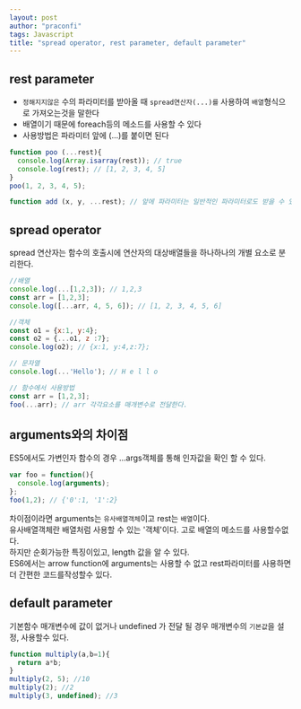 ```yaml
---
layout: post
author: "praconfi"
tags: Javascript
title: "spread operator, rest parameter, default parameter"
---
```


## rest parameter
- `정해지지않은` 수의 파라미터를 받아올 때 `spread연산자(...)를` 사용하여 `배열`형식으로 가져오는것을 말한다  
- 배열이기 때문에 foreach등의 메소드를 사용할 수 있다  
- 사용방법은 파라미터 앞에 (...)를 붙이면 된다  
```js
function poo (...rest){
  console.log(Array.isarray(rest)); // true
  console.log(rest); // [1, 2, 3, 4, 5]
}
poo(1, 2, 3, 4, 5);

function add (x, y, ...rest); // 앞에 파라미터는 일반적인 파라미터로도 받을 수 있다.
```

## spread operator
spread 연산자는 함수의 호출시에 연산자의 대상배열들을 하나하나의 개별 요소로 분리한다.  
```js
//배열
console.log(...[1,2,3]); // 1,2,3
const arr = [1,2,3];
console.log([...arr, 4, 5, 6]); // [1, 2, 3, 4, 5, 6]

//객체
const o1 = {x:1, y:4};
const o2 = {...o1, z :7};
console.log(o2); // {x:1, y:4,z:7};

// 문자열
console.log(...'Hello'); // H e l l o

// 함수에서 사용방법
const arr = [1,2,3];
foo(...arr); // arr 각각요소를 매개변수로 전달한다.
```
## arguments와의 차이점
ES5에서도 가변인자 함수의 경우 ...args객체를 통해 인자값을 확인 할 수 있다.
```js
var foo = function(){
  console.log(arguments);
}; 
foo(1,2); // {'0':1, '1':2}
```
차이점이라면 arguments는 `유사배열객체`이고 rest는 `배열`이다.   
유사배열객체란 배열처럼 사용할 수 있는 '객체'이다. 고로 배열의 메소드를 사용할수없다.  
하지만 순회가능한 특징이있고, length 값을 알 수 있다.  
ES6에서는 arrow function에 arguments는 사용할 수 없고 rest파라미터를 사용하면
더 간편한 코드를작성할수 있다.  

## default parameter
기본함수 매개변수에 값이 없거나 undefined 가 전달 될 경우 매개변수의 `기본값`을 설정, 사용할수 있다.
```js
function multiply(a,b=1){
  return a*b;
}
multiply(2, 5); //10
multiply(2); //2
multiply(3, undefined); //3
```

